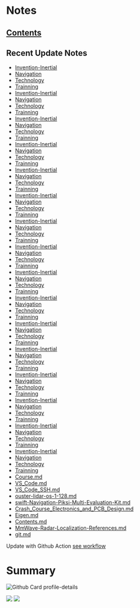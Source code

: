 <!--
**dino920135/dino920135** is a ✨ _special_ ✨ repository because its `README.md` (this file) appears on your GitHub profile.
-->
<!-- # About me -->
# Notes
## [Contents](https://github.com/dino920135/Notes/blob/main/pages/Contents.md)
## Recent Update Notes
<!-- BLOG-POST-LIST:START -->
- [Invention-Inertial](https://github.com/dino920135/Notes/blob/main/pages/Invention-Inertial)
- [Navigation](https://github.com/dino920135/Notes/blob/main/pages/Navigation)
- [Technology](https://github.com/dino920135/Notes/blob/main/pages/Technology)
- [Trainning](https://github.com/dino920135/Notes/blob/main/pages/Trainning)
- [Invention-Inertial](https://github.com/dino920135/Notes/blob/main/pages/Invention-Inertial)
- [Navigation](https://github.com/dino920135/Notes/blob/main/pages/Navigation)
- [Technology](https://github.com/dino920135/Notes/blob/main/pages/Technology)
- [Trainning](https://github.com/dino920135/Notes/blob/main/pages/Trainning)
- [Invention-Inertial](https://github.com/dino920135/Notes/blob/main/pages/Invention-Inertial)
- [Navigation](https://github.com/dino920135/Notes/blob/main/pages/Navigation)
- [Technology](https://github.com/dino920135/Notes/blob/main/pages/Technology)
- [Trainning](https://github.com/dino920135/Notes/blob/main/pages/Trainning)
- [Invention-Inertial](https://github.com/dino920135/Notes/blob/main/pages/Invention-Inertial)
- [Navigation](https://github.com/dino920135/Notes/blob/main/pages/Navigation)
- [Technology](https://github.com/dino920135/Notes/blob/main/pages/Technology)
- [Trainning](https://github.com/dino920135/Notes/blob/main/pages/Trainning)
- [Invention-Inertial](https://github.com/dino920135/Notes/blob/main/pages/Invention-Inertial)
- [Navigation](https://github.com/dino920135/Notes/blob/main/pages/Navigation)
- [Technology](https://github.com/dino920135/Notes/blob/main/pages/Technology)
- [Trainning](https://github.com/dino920135/Notes/blob/main/pages/Trainning)
- [Invention-Inertial](https://github.com/dino920135/Notes/blob/main/pages/Invention-Inertial)
- [Navigation](https://github.com/dino920135/Notes/blob/main/pages/Navigation)
- [Technology](https://github.com/dino920135/Notes/blob/main/pages/Technology)
- [Trainning](https://github.com/dino920135/Notes/blob/main/pages/Trainning)
- [Invention-Inertial](https://github.com/dino920135/Notes/blob/main/pages/Invention-Inertial)
- [Navigation](https://github.com/dino920135/Notes/blob/main/pages/Navigation)
- [Technology](https://github.com/dino920135/Notes/blob/main/pages/Technology)
- [Trainning](https://github.com/dino920135/Notes/blob/main/pages/Trainning)
- [Invention-Inertial](https://github.com/dino920135/Notes/blob/main/pages/Invention-Inertial)
- [Navigation](https://github.com/dino920135/Notes/blob/main/pages/Navigation)
- [Technology](https://github.com/dino920135/Notes/blob/main/pages/Technology)
- [Trainning](https://github.com/dino920135/Notes/blob/main/pages/Trainning)
- [Invention-Inertial](https://github.com/dino920135/Notes/blob/main/pages/Invention-Inertial)
- [Navigation](https://github.com/dino920135/Notes/blob/main/pages/Navigation)
- [Technology](https://github.com/dino920135/Notes/blob/main/pages/Technology)
- [Trainning](https://github.com/dino920135/Notes/blob/main/pages/Trainning)
- [Invention-Inertial](https://github.com/dino920135/Notes/blob/main/pages/Invention-Inertial)
- [Navigation](https://github.com/dino920135/Notes/blob/main/pages/Navigation)
- [Technology](https://github.com/dino920135/Notes/blob/main/pages/Technology)
- [Trainning](https://github.com/dino920135/Notes/blob/main/pages/Trainning)
- [Invention-Inertial](https://github.com/dino920135/Notes/blob/main/pages/Invention-Inertial)
- [Navigation](https://github.com/dino920135/Notes/blob/main/pages/Navigation)
- [Technology](https://github.com/dino920135/Notes/blob/main/pages/Technology)
- [Trainning](https://github.com/dino920135/Notes/blob/main/pages/Trainning)
- [Invention-Inertial](https://github.com/dino920135/Notes/blob/main/pages/Invention-Inertial)
- [Navigation](https://github.com/dino920135/Notes/blob/main/pages/Navigation)
- [Technology](https://github.com/dino920135/Notes/blob/main/pages/Technology)
- [Trainning](https://github.com/dino920135/Notes/blob/main/pages/Trainning)
- [Invention-Inertial](https://github.com/dino920135/Notes/blob/main/pages/Invention-Inertial)
- [Navigation](https://github.com/dino920135/Notes/blob/main/pages/Navigation)
- [Technology](https://github.com/dino920135/Notes/blob/main/pages/Technology)
- [Trainning](https://github.com/dino920135/Notes/blob/main/pages/Trainning)
- [Invention-Inertial](https://github.com/dino920135/Notes/blob/main/pages/Invention-Inertial)
- [Navigation](https://github.com/dino920135/Notes/blob/main/pages/Navigation)
- [Technology](https://github.com/dino920135/Notes/blob/main/pages/Technology)
- [Trainning](https://github.com/dino920135/Notes/blob/main/pages/Trainning)
- [Invention-Inertial](https://github.com/dino920135/Notes/blob/main/pages/Invention-Inertial)
- [Navigation](https://github.com/dino920135/Notes/blob/main/pages/Navigation)
- [Technology](https://github.com/dino920135/Notes/blob/main/pages/Technology)
- [Trainning](https://github.com/dino920135/Notes/blob/main/pages/Trainning)
- [Invention-Inertial](https://github.com/dino920135/Notes/blob/main/pages/Invention-Inertial)
- [Navigation](https://github.com/dino920135/Notes/blob/main/pages/Navigation)
- [Technology](https://github.com/dino920135/Notes/blob/main/pages/Technology)
- [Trainning](https://github.com/dino920135/Notes/blob/main/pages/Trainning)
- [Course.md](https://github.com/dino920135/Notes/blob/main/pages/Course.md)
- [VS_Code.md](https://github.com/dino920135/Notes/blob/main/pages/VS_Code.md)
- [VS_Code_SSH.md](https://github.com/dino920135/Notes/blob/main/pages/VS_Code_SSH.md)
- [ouster-lidar-os-1-128.md](https://github.com/dino920135/Notes/blob/main/pages/ouster-lidar-os-1-128.md)
- [swift-Navigation-Piksi-Multi-Evaluation-Kit.md](https://github.com/dino920135/Notes/blob/main/pages/swift-Navigation-Piksi-Multi-Evaluation-Kit.md)
- [Crash_Course_Electronics_and_PCB_Design.md](https://github.com/dino920135/Notes/blob/main/pages/Crash_Course_Electronics_and_PCB_Design.md)
- [Eigen.md](https://github.com/dino920135/Notes/blob/main/pages/Eigen.md)
- [Contents.md](https://github.com/dino920135/Notes/blob/main/pages/Contents.md)
- [MmWave-Radar-Localization-References.md](https://github.com/dino920135/Notes/blob/main/pages/MmWave-Radar-Localization-References.md)
- [git.md](https://github.com/dino920135/Notes/blob/main/pages/git.md)
<!-- BLOG-POST-LIST:END -->
Update with Github Action [see workflow](https://github.com/dino920135/dino920135/tree/main/.github/workflows)

# Summary
![Github Card profile-details](http://github-profile-summary-cards.vercel.app/api/cards/profile-details?username=dino920135&theme=github_dark)

![](http://github-profile-summary-cards.vercel.app/api/cards/stats?username=dino920135&theme=github_dark) ![](http://github-profile-summary-cards.vercel.app/api/cards/most-commit-language?username=dino920135&theme=github_dark)
